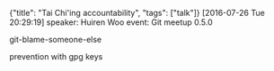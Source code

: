 {"title": "Tai Chi'ing accountability", "tags": ["talk"]}
[2016-07-26 Tue 20:29:19]
speaker: Huiren Woo
event: Git meetup 0.5.0

git-blame-someone-else

prevention with gpg keys
